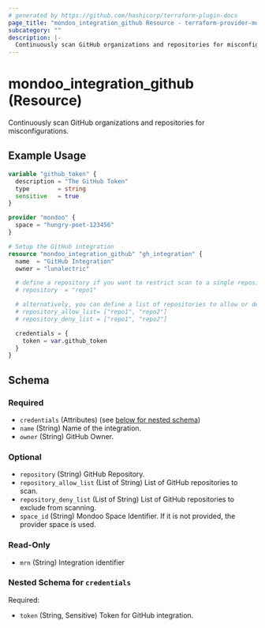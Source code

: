 ```yaml
---
# generated by https://github.com/hashicorp/terraform-plugin-docs
page_title: "mondoo_integration_github Resource - terraform-provider-mondoo"
subcategory: ""
description: |-
  Continuously scan GitHub organizations and repositories for misconfigurations.
---
```


# mondoo_integration_github (Resource)

Continuously scan GitHub organizations and repositories for misconfigurations.

## Example Usage

```terraform
variable "github_token" {
  description = "The GitHub Token"
  type        = string
  sensitive   = true
}

provider "mondoo" {
  space = "hungry-poet-123456"
}

# Setup the GitHub integration
resource "mondoo_integration_github" "gh_integration" {
  name  = "GitHub Integration"
  owner = "lunalectric"

  # define a repository if you want to restrict scan to a single repository
  # repository  = "repo1"

  # alternatively, you can define a list of repositories to allow or deny scanning
  # repository_allow_list= ["repo1", "repo2"]
  # repository_deny_list = ["repo1", "repo2"]

  credentials = {
    token = var.github_token
  }
}
```

<!-- schema generated by tfplugindocs -->
## Schema

### Required

- `credentials` (Attributes) (see [below for nested schema](#nestedatt--credentials))
- `name` (String) Name of the integration.
- `owner` (String) GitHub Owner.

### Optional

- `repository` (String) GitHub Repository.
- `repository_allow_list` (List of String) List of GitHub repositories to scan.
- `repository_deny_list` (List of String) List of GitHub repositories to exclude from scanning.
- `space_id` (String) Mondoo Space Identifier. If it is not provided, the provider space is used.

### Read-Only

- `mrn` (String) Integration identifier

<a id="nestedatt--credentials"></a>
### Nested Schema for `credentials`

Required:

- `token` (String, Sensitive) Token for GitHub integration.
